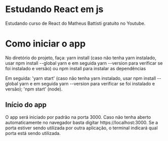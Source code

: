 # Estudando React em js

Estudando curso de React do Matheus Battisti gratuito no Youtube.

# Como iniciar o app

 No diretório do projeto, faça:
    yarn install (caso não tenha yarn instalado, usar npm install --global yarn e em seguida yarn --version para verificar se foi instalado e versão) ou npm install para instalar as dependências
    
 Em seguida:
    'yarn start' (caso não tenha yarn instalado, usar npm install --global yarn e em seguida yarn --version para verificar se foi instalado e versão);
    'npm start' (node).

## Início do app

O app será iniciado por padrão na porta 3000. Caso não tenha aberto automaticamente no navegador basta digitar https://localhost:3000. Se a porta estiver sendo utilizada por outra aplicação, o terminal indicará qual porta está sendo utilizada.